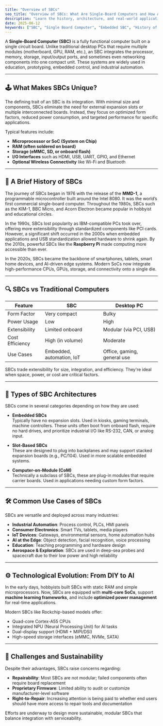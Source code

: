```yaml
---
title: "Overview of SBCs"
seo_title: "Overview of SBCs: What Are Single-Board Computers and How Are They Used in Embedded Systems?"
description: "Learn the history, architecture, and real-world applications of single-board computers (SBCs), including modern use cases in IoT, automation, and edge computing."
date: 2025-06-12
keywords: ["SBC", "Single Board Computer", "Embedded SBC", "History of SBCs", "IoT SBC", "Industrial SBC"]
---
```


A **Single-Board Computer (SBC)** is a fully functional computer built on a single circuit board. Unlike traditional desktop PCs that require multiple modules (motherboard, GPU, RAM, etc.), an SBC integrates the processor, memory, storage, input/output ports, and sometimes even networking components into one compact unit. These systems are widely used in education, prototyping, embedded control, and industrial automation.

---

## 🕹 What Makes SBCs Unique?

The defining trait of an SBC is its integration. With minimal size and components, SBCs eliminate the need for external expansion slots or multiple interconnected boards. Instead, they focus on optimized form factors, reduced power consumption, and targeted performance for specific applications.

Typical features include:

- **Microprocessor or SoC (System on Chip)**  
- **RAM (often soldered on board)**  
- **Storage (eMMC, SD, or onboard flash)**  
- **I/O Interfaces** such as HDMI, USB, UART, GPIO, and Ethernet  
- **Optional Wireless Connectivity** like Wi-Fi and Bluetooth

---

## 🧭 A Brief History of SBCs

The journey of SBCs began in 1976 with the release of the **MMD-1**, a programmable microcontroller built around the Intel 8080. It was the world’s first commercial single-board computer. Throughout the 1980s, SBCs such as the KIM-1, BBC Micro, and Acorn Electron became popular in hobbyist and educational circles.

In the 1990s, SBCs lost popularity as IBM-compatible PCs took over, offering more extensibility through standardized components like PCI cards. However, a significant shift occurred in the 2000s when embedded applications and USB standardization allowed hardware to shrink again. By the 2010s, powerful SBCs like the **Raspberry Pi** made computing more accessible than ever.

In the 2020s, SBCs became the backbone of smartphones, tablets, smart home devices, and AI-driven edge systems. Modern SoCs now integrate high-performance CPUs, GPUs, storage, and connectivity onto a single die.

---

## 🔍 SBCs vs Traditional Computers

| Feature | SBC | Desktop PC |
|--------|-----|------------|
| Form Factor | Very compact | Bulky |
| Power Usage | Low | High |
| Extensibility | Limited onboard | Modular (via PCI, USB) |
| Cost Efficiency | High (in volume) | Moderate |
| Use Cases | Embedded, automation, IoT | Office, gaming, general use |

SBCs trade extensibility for size, integration, and efficiency. They're ideal when space, power, or cost are critical factors.

---

## 🧠 Types of SBC Architectures

SBCs come in several categories depending on how they are used:

- **Embedded SBCs**  
  Typically have no expansion slots. Used in kiosks, gaming terminals, machine controllers. These units often boot from onboard flash, require no hard drives, and prioritize industrial I/O like RS-232, CAN, or analog input.

- **Slot-Based SBCs**  
  These are designed to plug into backplanes and may support stacked expansion boards (e.g., PC/104). Used in more scalable embedded systems.

- **Computer-on-Module (CoM)**  
  Technically a subclass of SBCs, these are plug-in modules that require carrier boards. Used in applications needing custom form factors.

---

## 🛠 Common Use Cases of SBCs

SBCs are versatile and deployed across many industries:

- **Industrial Automation**: Process control, PLCs, HMI panels  
- **Consumer Electronics**: Smart TVs, tablets, media players  
- **IoT Devices**: Gateways, environmental sensors, home automation hubs  
- **AI at the Edge**: Object detection, facial recognition, voice processing  
- **Education**: Teaching programming and hardware design  
- **Aerospace & Exploration**: SBCs are used in deep-sea probes and spacecraft due to their low power and high reliability

---

## ⚙️ Technological Evolution: From DIY to AI

In the early days, hobbyists built SBCs with static RAM and simple microprocessors. Now, SBCs are equipped with **multi-core SoCs**, support **machine learning frameworks**, and include **optimized power management** for real-time applications.

Modern SBCs like Rockchip-based models offer:

- Quad-core Cortex-A55 CPUs  
- Integrated NPU (Neural Processing Unit) for AI tasks  
- Dual-display support (HDMI + MIPI/DSI)  
- High-speed storage interfaces (eMMC, NVMe, SATA)

---

## 🌱 Challenges and Sustainability

Despite their advantages, SBCs raise concerns regarding:

- **Repairability**: Most SBCs are not modular; failed components often require board replacement  
- **Proprietary Firmware**: Limited ability to audit or customize manufacturer-level software  
- **Right-to-Repair**: Increasing attention is being paid to whether end users should have more access to repair tools and documentation

Efforts are underway to design more sustainable, modular SBCs that balance integration with serviceability.
